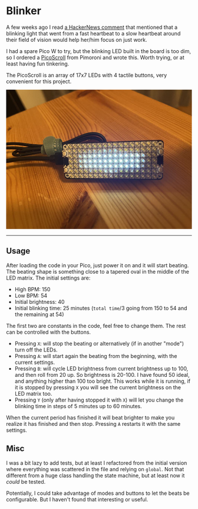 # Blinker

A few weeks ago I read [a HackerNews comment](https://news.ycombinator.com/item?id=38276107) that mentioned that a blinking light that went from a fast heartbeat to a slow heartbeat around their field of vision would help her/him focus on just work.

I had a spare Pico W to try, but the blinking LED built in the board is too dim, so I ordered a [PicoScroll](https://shop.pimoroni.com/products/pico-scroll-pack) from Pimoroni and wrote this. Worth trying, or at least having fun tinkering.

The PicoScroll is an array of 17x7 LEDs with 4 tactile buttons, very convenient for this project.

<img src="assets/pic.jpg" style="width: 600px;"/>

---

## Usage

After loading the code in your Pico, just power it on and it will start beating. The beating shape is something close to a tapered oval in the middle of the LED matrix. The initial settings are:

- High BPM: 150
- Low BPM: 54
- Initial brightness: 40
- Initial blinking time: 25 minutes (`total time`/3 going from 150 to 54 and the remaining at 54)

The first two are constants in the code, feel free to change them. The rest can be controlled with the buttons.

- Pressing `X`: will stop the beating or alternatively (if in another "mode") turn off the LEDs.
- Pressing `A`: will start again the beating from the beginning, with the current settings.
- Pressing `B`: will cycle LED brightness from current brightness up to 100, and then roll from 20 up. So brightness is 20-100. I have found 50 ideal, and anything higher than 100 too bright. This works while it is running, if it is stopped by pressing `X` you will see the current brightness on the LED matrix too.
- Pressing `Y` (only after having stopped it with `X`) will let you change the blinking time in steps of 5 minutes up to 60 minutes.

When the current period has finished it will beat brighter to make you realize it has finished and then stop. Pressing `A` restarts it with the same settings.

## Misc

I was a bit lazy to add tests, but at least I refactored from the initial version where everything was scattered in the file and relying on `global`. Not that different from a huge class handling the state machine, but at least now it _could_ be tested.

Potentially, I could take advantage of modes and buttons to let the beats be configurable. But I haven't found that interesting or useful.
